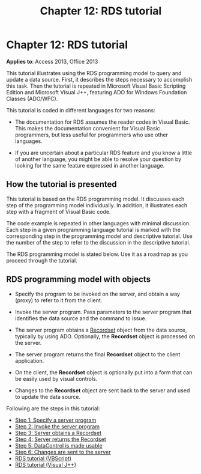 ﻿---
title: 'Chapter 12: RDS tutorial'
TOCTitle: 'Chapter 12: RDS tutorial'
ms:assetid: fa44a5e8-e4df-dfdd-d7a1-a870ec3cabdd
ms:mtpsurl: https://msdn.microsoft.com/library/JJ250277(v=office.15)
ms:contentKeyID: 48548837
ms.date: 09/18/2015
mtps_version: v=office.15
---

# Chapter 12: RDS tutorial

**Applies to**: Access 2013, Office 2013

This tutorial illustrates using the RDS programming model to query and update a data source. First, it describes the steps necessary to accomplish this task. Then the tutorial is repeated in Microsoft Visual Basic Scripting Edition and Microsoft Visual J++, featuring ADO for Windows Foundation Classes (ADO/WFC).

This tutorial is coded in different languages for two reasons:

- The documentation for RDS assumes the reader codes in Visual Basic. This makes the documentation convenient for Visual Basic programmers, but less useful for programmers who use other languages.

- If you are uncertain about a particular RDS feature and you know a little of another language, you might be able to resolve your question by looking for the same feature expressed in another language.

## How the tutorial is presented

This tutorial is based on the RDS programming model. It discusses each step of the programming model individually. In addition, it illustrates each step with a fragment of Visual Basic code.

The code example is repeated in other languages with minimal discussion. Each step in a given programming language tutorial is marked with the corresponding step in the programming model and descriptive tutorial. Use the number of the step to refer to the discussion in the descriptive tutorial.

The RDS programming model is stated below. Use it as a roadmap as you proceed through the tutorial.

## RDS programming model with objects

- Specify the program to be invoked on the server, and obtain a way (proxy) to refer to it from the client.

- Invoke the server program. Pass parameters to the server program that identifies the data source and the command to issue.

- The server program obtains a [Recordset](recordset-object-ado.md) object from the data source, typically by using ADO. Optionally, the **Recordset** object is processed on the server.

- The server program returns the final **Recordset** object to the client application.

- On the client, the **Recordset** object is optionally put into a form that can be easily used by visual controls.

- Changes to the **Recordset** object are sent back to the server and used to update the data source.

Following are the steps in this tutorial:

- [Step 1: Specify a server program](step-1-specify-a-server-program-rds-tutorial.md)
- [Step 2: Invoke the server program](step-2-invoke-the-server-program-rds-tutorial.md)
- [Step 3: Server obtains a Recordset](step-3-server-obtains-a-recordset-rds-tutorial.md)
- [Step 4: Server returns the Recordset](step-4-server-returns-the-recordset-rds-tutorial.md)
- [Step 5: DataControl is made usable](step-5-datacontrol-is-made-usable-rds-tutorial.md)
- [Step 6: Changes are sent to the server](step-6-changes-are-sent-to-the-server-rds-tutorial.md)
- [RDS tutorial (VBScript)](rds-tutorial-vbscript.md)
- [RDS tutorial (Visual J++)](rds-tutorial-visual-j.md)